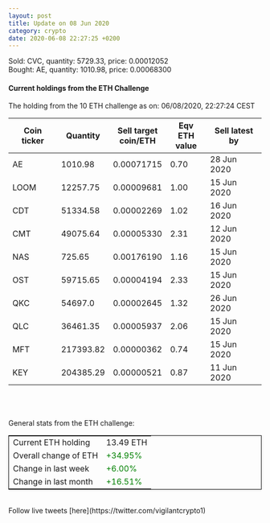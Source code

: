 ```yaml
---
layout: post
title: Update on 08 Jun 2020
category: crypto
date: 2020-06-08 22:27:25 +0200
---
```

<!-- Global site tag (gtag.js) - Google Analytics -->
<script async src="https://www.googletagmanager.com/gtag/js?id=UA-103831149-5"></script>
<script>
  window.dataLayer = window.dataLayer || [];
  function gtag(){dataLayer.push(arguments);}
  gtag('js', new Date());

  gtag('config', 'UA-103831149-5');
</script>
Sold: CVC, quantity:      5729.33, price:   0.00012052<br>Bought: AE, quantity:      1010.98, price:   0.00068300<br>

#### Current holdings from the ETH Challenge

The holding from the 10 ETH challenge as on: 06/08/2020, 22:27:24 CEST

|Coin ticker|Quantity|Sell target<br>coin/ETH|Eqv ETH<br>value|Sell latest by|
|-----------|--------|-----------|-----------|--------------|
AE|1010.98|  0.00071715|0.70|28 Jun 2020|
LOOM|12257.75|  0.00009681|1.00|15 Jun 2020|
CDT|51334.58|  0.00002269|1.02|16 Jun 2020|
CMT|49075.64|  0.00005330|2.31|12 Jun 2020|
NAS|725.65|  0.00176190|1.16|15 Jun 2020|
OST|59715.65|  0.00004194|2.33|15 Jun 2020|
QKC|54697.0|  0.00002645|1.32|26 Jun 2020|
QLC|36461.35|  0.00005937|2.06|15 Jun 2020|
MFT|217393.82|  0.00000362|0.74|15 Jun 2020|
KEY|204385.29|  0.00000521|0.87|11 Jun 2020|

<br>
<br>
<br>
General stats from the ETH challenge:

<table style="border:1px solid black;margin-left:auto;margin-right:auto;">
	<tbody>
	<tr>
		<td>Current ETH holding</td>
		<td>     13.49 ETH</td>
	</tr>
	<tr>
		<td>Overall change of ETH</td>
		<td><font color="green">+34.95%</font></td>
	</tr>
	<tr>
		<td>Change in last week</td>
		<td><font color="green">+6.00%</font></td>
	</tr>
	<tr>
		<td>Change in last month</td>
		<td><font color="green">+16.51%</font></td>
	</tr>
	</tbody>
</table>

<br>
Follow live tweets [here](https://twitter.com/vigilantcrypto1)
<br>
<br>